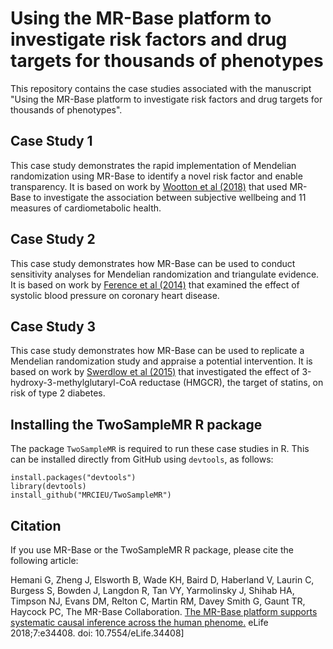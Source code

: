 # Using the MR-Base platform to investigate risk factors and drug targets for thousands of phenotypes

This repository contains the case studies associated with the manuscript "Using the MR-Base platform to investigate risk factors and drug targets for thousands of phenotypes".

## Case Study 1

This case study demonstrates the rapid implementation of Mendelian randomization using MR-Base to identify a novel risk factor and enable transparency. It is based on work by [Wootton et al (2018)](https://doi.org/10.1136/bmj.k3788) that used MR-Base to investigate the association between subjective wellbeing and 11 measures of cardiometabolic health.

## Case Study 2

This case study demonstrates how MR-Base can be used to conduct sensitivity analyses for Mendelian randomization and triangulate evidence. It is based on work by [Ference et al (2014)](https://doi.org/10.1161/HYPERTENSIONAHA.113.02734) that examined the effect of systolic blood pressure on coronary heart disease. 

## Case Study 3

This case study demonstrates how MR-Base can be used to replicate a Mendelian randomization study and appraise a potential intervention. It is based on work by [Swerdlow et al (2015)](https://doi.org/10.1016/S0140-6736(14)61183-1) that investigated the effect of 3-hydroxy-3-methylglutaryl-CoA reductase (HMGCR), the target of statins, on risk of type 2 diabetes.

## Installing the TwoSampleMR R package

The package `TwoSampleMR` is required to run these case studies in R. This can be installed directly from GitHub using `devtools`, as follows:

    install.packages("devtools")
    library(devtools)
    install_github("MRCIEU/TwoSampleMR")

## Citation

If you use MR-Base or the TwoSampleMR R package, please cite the following article:

Hemani G, Zheng J, Elsworth B, Wade KH, Baird D, Haberland V, Laurin C, Burgess S, Bowden J, Langdon R, Tan VY, Yarmolinsky J, Shihab HA, Timpson NJ, Evans DM, Relton C, Martin RM, Davey Smith G, Gaunt TR, Haycock PC, The MR-Base Collaboration. [The MR-Base platform supports systematic causal inference across the human phenome.](https://elifesciences.org/articles/34408) eLife 2018;7:e34408. doi: 10.7554/eLife.34408]
